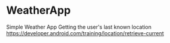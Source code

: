 # WeatherApp
Simple Weather App
Getting the user's last known location
https://developer.android.com/training/location/retrieve-current
